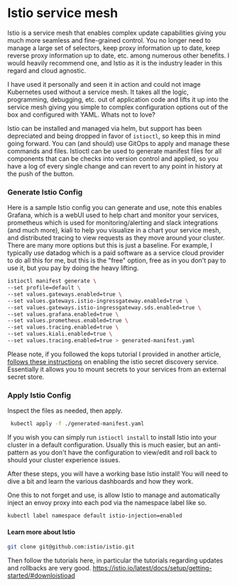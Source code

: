 # Istio service mesh

Istio is a service mesh that enables complex update capabilities giving you much more seamless and fine-grained control. You no longer need to manage a large set of selectors, keep proxy information up to date, keep reverse proxy information up to date, etc. among numerous other benefits. I would heavily recommend one, and Istio as it is the industry leader in this regard and cloud agnostic.

I have used it personally and seen it in action and could not image Kubernetes used without a service mesh. It takes all the logic, programming, debugging, etc. out of application code and lifts it up into the service mesh giving you simple to complex configuration options out of the box and configured with YAML. Whats not to love?


Istio can be installed and managed via helm, but support has been depreciated and being dropped in favor of `istioctl`, so keep this in mind going forward. You can (and should) use GitOps to apply and manage these commands and files. Istioctl can be used to generate manifest files for all components that can be checks into version control and applied, so you have a log of every single change and can revert to any point in history at the push of the button.


### Generate Istio Config
Here is a sample Istio config you can generate and use, note this enables Grafana, which is a webUI used to help chart and monitor your services, prometheus which is used for monitoring/alerting and slack integrations (and much more), kiali to help you visualize in a chart your service mesh, and distributed tracing to view requests as they move around your cluster. There are many more options but this is just a baseline. For example, I typically use datadog which is a paid software as a service cloud provider to do all this for me, but this is the "free" option, free as in you don't pay to use it, but you pay by doing the heavy lifting.

```bash
istioctl manifest generate \
--set profile=default \
--set values.gateways.enabled=true \
--set values.gateways.istio-ingressgateway.enabled=true \
--set values.gateways.istio-ingressgateway.sds.enabled=true \
--set values.grafana.enabled=true \
--set values.prometheus.enabled=true \
--set values.tracing.enabled=true \
--set values.kiali.enabled=true \
--set values.tracing.enabled=true > generated-manifest.yaml
```

Please note, if you followed the kops tutorial I provided in another article, [follows these instructions](https://istio.io/latest/docs/setup/platform-setup/kops/) on enabling the istio secret discovery service. Essentially it allows you to mount secrets to your services from an external secret store.

### Apply Istio Config
Inspect the files as needed, then apply.
```bash
 kubectl apply -f ./generated-manifest.yaml
```

If you wish you can simply run `istioctl install` to install Istio into your cluster in a default configuration. Usually this is much easier, but an anti-pattern as you don't have the configuration to view/edit and roll back to should your cluster experience issues.

After these steps, you will have a working base Istio install! You will need to dive a bit and learn the various dashboards and how they work.

One this to not forget and use, is allow Istio to manage and automatically inject an envoy proxy into each pod via the namespace label like so.

```bash
kubectl label namespace default istio-injection=enabled
```

#### Learn more about Istio

```bash
git clone git@github.com:istio/istio.git
```

Then follow the tutorials here, in particular the tutorials regarding updates and rollbacks are very good.
https://istio.io/latest/docs/setup/getting-started/#downloistioad
